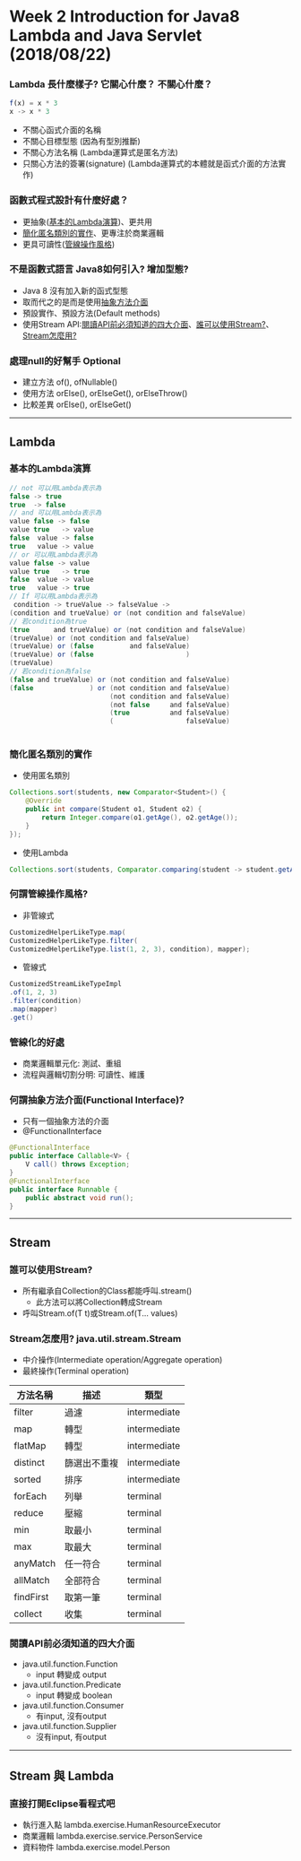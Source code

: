 # Week 2 Introduction for Java8 Lambda and Java Servlet (2018/08/22)

### Lambda 長什麼樣子? 它關心什麼？ 不關心什麼？
```javascript
f(x) = x * 3
x -> x * 3
```
- 不關心函式介面的名稱
- 不關心目標型態 (因為有型別推斷)
- 不關心方法名稱 (Lambda運算式是匿名方法)
- 只關心方法的簽署(signature) (Lambda運算式的本體就是函式介面的方法實作)

### 函數式程式設計有什麼好處？
- 更抽象([基本的Lambda演算](#基本的lambda演算))、更共用
- [簡化匿名類別的實作](#簡化匿名類別的實作)、更專注於商業邏輯 
- 更具可讀性([管線操作風格](#何謂管線操作風格))

### 不是函數式語言 Java8如何引入? 增加型態? 
- Java 8 沒有加入新的函式型態
- 取而代之的是而是使用[抽象方法介面](#何謂抽象方法介面functional-interface)
- 預設實作、預設方法(Default methods)
- 使用Stream API:[閱讀API前必須知道的四大介面](#閱讀api前必須知道的四大介面)、[誰可以使用Stream?](#誰可以使用stream)、[Stream怎麼用?](stream怎麼用-java.util.stream.stream)


### 處理null的好幫手 Optional
 - 建立方法 of(), ofNullable()
 - 使用方法 orElse(), orElseGet(), orElseThrow()
 - 比較差異 orElse(), orElseGet()
 
* * *

## Lambda
### 基本的Lambda演算
```java
// not 可以用Lambda表示為
false -> true
true  -> false
// and 可以用Lambda表示為
value false -> false
value true   -> value
false  value -> false
true   value -> value
// or 可以用Lambda表示為
value false -> value
value true   -> true
false  value -> value
true   value -> true
// If 可以用Lambda表示為
 condition -> trueValue -> falseValue -> 
(condition and trueValue) or (not condition and falseValue)
// 若condition為true
(true      and trueValue) or (not condition and falseValue)
(trueValue) or (not condition and falseValue)
(trueValue) or (false         and falseValue)
(trueValue) or (false                       )
(trueValue)
// 若condition為false
(false and trueValue) or (not condition and falseValue)
(false              ) or (not condition and falseValue)
                         (not condition and falseValue)
                         (not false     and falseValue)
                         (true          and falseValue)
                         (                  falseValue)
 
```

### 簡化匿名類別的實作
-  使用匿名類別
```java
Collections.sort(students, new Comparator<Student>() {
	@Override
	public int compare(Student o1, Student o2) {
		return Integer.compare(o1.getAge(), o2.getAge());
	}
});
```
- 使用Lambda
```java
Collections.sort(students, Comparator.comparing(student -> student.getAge()));
```




### 何謂管線操作風格?
- 非管線式
```java
CustomizedHelperLikeType.map(
CustomizedHelperLikeType.filter(
CustomizedHelperLikeType.list(1, 2, 3), condition), mapper);
```
- 管線式
```java
CustomizedStreamLikeTypeImpl
.of(1, 2, 3)
.filter(condition)
.map(mapper)
.get()
```
### 管線化的好處
- 商業邏輯單元化: 測試、重組
- 流程與邏輯切割分明: 可讀性、維護

### 何謂抽象方法介面(Functional Interface)?
- 只有一個抽象方法的介面
- @FunctionalInterface
```java
@FunctionalInterface
public interface Callable<V> {
    V call() throws Exception;
}
@FunctionalInterface
public interface Runnable {
    public abstract void run();
}
```
* * *

## Stream
### 誰可以使用Stream?
- 所有繼承自Collection的Class都能呼叫.stream()
    - 此方法可以將Collection<E>轉成Stream<E>
- 呼叫Stream.of(T t)或Stream.of(T... values)



### Stream怎麼用? java.util.stream.Stream
- 中介操作(Intermediate operation/Aggregate operation)
- 最終操作(Terminal operation)

| 方法名稱  | 描述         | 類型         |
|-----------|--------------|--------------|
| filter    | 過濾         | intermediate |
| map       | 轉型         | intermediate |
| flatMap   | 轉型         | intermediate |
| distinct  | 篩選出不重複 | intermediate |
| sorted    | 排序         | intermediate |
| forEach   | 列舉         | terminal     |
| reduce    | 壓縮         | terminal     |
| min       | 取最小       | terminal     |
| max       | 取最大       | terminal     |
| anyMatch  | 任一符合     | terminal     |
| allMatch  | 全部符合     | terminal     |
| findFirst | 取第一筆     | terminal     |
| collect   | 收集         | terminal     |



### 閱讀API前必須知道的四大介面
- java.util.function.Function
  - input 轉變成 output
- java.util.function.Predicate
  - input 轉變成 boolean
- java.util.function.Consumer
  - 有input, 沒有output
- java.util.function.Supplier
  - 沒有input, 有output

* * *
## Stream 與 Lambda

### 直接打開Eclipse看程式吧 
- 執行進入點 lambda.exercise.HumanResourceExecutor
- 商業邏輯   lambda.exercise.service.PersonService
- 資料物件   lambda.exercise.model.Person
